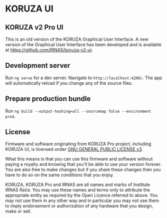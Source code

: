 # KORUZA UI

## KORUZA v2 Pro UI
This is an old version of the KORUZA Graphical User Interface. A new version of the Graphical User Interface has been developed and is available at https://github.com/IRNAS/koruza-v2-ui.

## Development server
Run `ng serve` for a dev server. Navigate to `http://localhost:4200/`. The app will automatically reload if you change any of the source files.

## Prepare production bundle
Run `ng build --output-hashing=all --sourcemap false --environment prod`.

## License
Firmware and software originating from KORUZA Pro project, including KORUZA UI, is licensed under [GNU GENERAL PUBLIC LICENSE v3](https://www.gnu.org/licenses/gpl-3.0.en.html).

What this means is that you can use this firmware and software without paying a royalty and knowing that you'll be able to use your version forever. You are also free to make changes but if you share these changes then you have to do so on the same conditions that you enjoy.

KORUZA, KORUZA Pro and IRNAS are all names and marks of Institute IRNAS Rače. You may use these names and terms only to attribute the appropriate entity as required by the Open Licence referred to above. You may not use them in any other way and in particular you may not use them to imply endorsement or authorization of any hardware that you design, make or sell.
